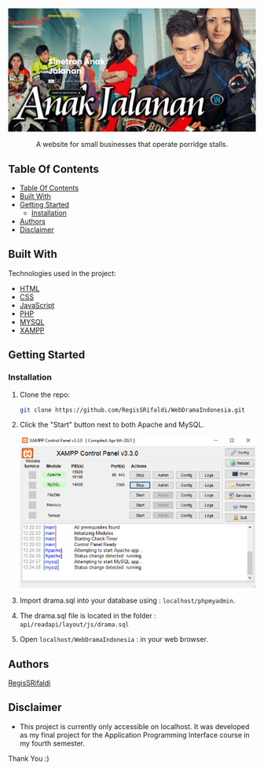 <br />
<p align="center">
    <a href="https://github.com/RegisSRifaldi/WebDramaIndonesia"> 
        <img src="https://github.com/RegisSRifaldi/Web-Programming-Design-and-Web-Service_finalproject_semester3_kedaibuburregis/blob/main/images/halaman-awal.PNG?raw=true" alt="Halaman Awal Web Drama Indonesia">
    </a>
    <p align="center">A website for small businesses that operate porridge stalls.</p>
</p>

## Table Of Contents

- [Table Of Contents](#table-of-contents)
- [Built With](#built-with)
- [Getting Started](#getting-started)
  - [Installation](#installation)
- [Authors](#authors)
- [Disclaimer](#disclaimer)

## Built With

Technologies used in the project:

- [HTML](https://html.com/)
- [CSS](https://developer.mozilla.org/en-US/docs/Web/CSS)
- [JavaScript](https://developer.mozilla.org/en-US/docs/Web/JavaScript)
- [PHP](https://www.php.net/)
- [MYSQL](https://www.apachefriends.org/)
- [XAMPP](https://nodejs.org/en)

## Getting Started

### Installation

1. Clone the repo:

   ```sh
   git clone https://github.com/RegisSRifaldi/WebDramaIndonesia.git
   ```

2. Click the "Start" button next to both Apache and MySQL.

   ![Screen Shoot](https://github.com/RegisSRifaldi/WebDramaIndonesia/blob/main/api/readapi/layout/css/img/xampp.PNG?raw=true)

3. Import drama.sql into your database using : `localhost/phpmyadmin`.
4. The drama.sql file is located in the folder : `api/readapi/layout/js/drama.sql`
5. Open `localhost/WebDramaIndonesia` : in your web browser.

## Authors

[RegisSRifaldi](https://github.com/RegisSRifaldi/)

## Disclaimer

- This project is currently only accessible on localhost. It was developed as my final project for the Application Programming Interface course in my fourth semester.


Thank You :)
